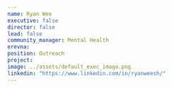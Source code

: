 ```yaml
---
name: Ryan Wee
executive: false
director: false
lead: false
community_manager: Mental Health 
erevna:
position: Outreach
project:  
image: ../assets/default_exec_image.png
linkedin: "https://www.linkedin.com/in/ryanweesh/"
---
```

